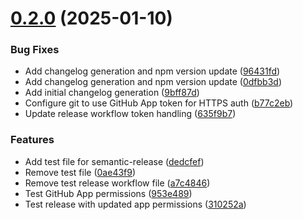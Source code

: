 # [0.2.0](https://github.com/naaiyy/Easylink/compare/v0.1.0...v0.2.0) (2025-01-10)

### Bug Fixes

- Add changelog generation and npm version update ([96431fd](https://github.com/naaiyy/Easylink/commit/96431fdd429119178977fd509347fa63fcefea04))
- Add changelog generation and npm version update ([0dfbb3d](https://github.com/naaiyy/Easylink/commit/0dfbb3d8395e0f12f9a2e876001796521cc26f49))
- Add initial changelog generation ([9bff87d](https://github.com/naaiyy/Easylink/commit/9bff87d12bfa908e478c533e4163764a51416a77))
- Configure git to use GitHub App token for HTTPS auth ([b77c2eb](https://github.com/naaiyy/Easylink/commit/b77c2eb7dfec746d30113cc7568ea96e8d68570e))
- Update release workflow token handling ([635f9b7](https://github.com/naaiyy/Easylink/commit/635f9b7bd5e06fd10ca8d33ae20728a5e8b84371))

### Features

- Add test file for semantic-release ([dedcfef](https://github.com/naaiyy/Easylink/commit/dedcfef322aed536c690664d9dc2e81d455e87c6))
- Remove test file ([0ae43f9](https://github.com/naaiyy/Easylink/commit/0ae43f942900d9ef130048c9778552aa8a35a5b6))
- Remove test release workflow file ([a7c4846](https://github.com/naaiyy/Easylink/commit/a7c48466ebd1233eff828c0f548d5b9d91890603))
- Test GitHub App permissions ([953e489](https://github.com/naaiyy/Easylink/commit/953e489ef6cd636f71b7b6a35a7d2815d2e3a8df))
- Test release with updated app permissions ([310252a](https://github.com/naaiyy/Easylink/commit/310252a4cbfb3293062c4f42798c675a260780dd))
